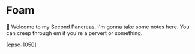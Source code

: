 # Foam

👋 Welcome to my Second Pancreas. I'm gonna take some notes here. You can creep through em if you're a pervert or something.

[[cpsc-1050]]

[//begin]: # "Autogenerated link references for markdown compatibility"
[cpsc-1050]: cpsc-1050 "CPSC 1050"
[//end]: # "Autogenerated link references"